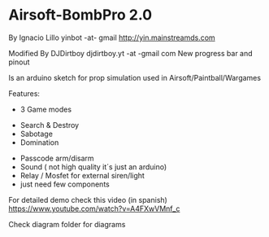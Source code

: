 


# Airsoft-BombPro 2.0
By Ignacio Lillo yinbot -at- gmail 
http://yin.mainstreamds.com

Modified By DJDirtboy  djdirtboy.yt -at -gmail com
New progress bar and pinout

Is an arduino sketch for prop simulation used in Airsoft/Paintball/Wargames

Features:

* 3 Game modes
 - Search & Destroy
 - Sabotage
 - Domination
* Passcode arm/disarm
* Sound ( not high quality it´s just an arduino)
* Relay / Mosfet for external siren/light
* just need few components


For detailed demo check this video (in spanish)
https://www.youtube.com/watch?v=A4FXwVMnf_c

Check diagram folder for diagrams

